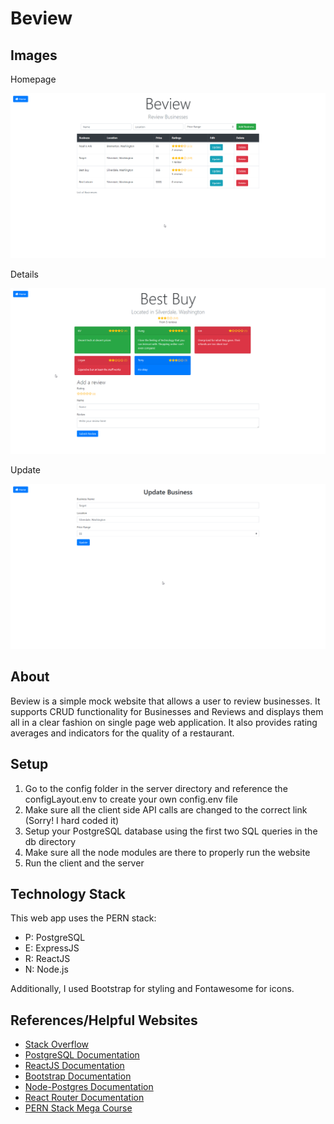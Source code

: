 # Beview

## Images

Homepage

![Homepage](/images/homepage.png)

Details

![Details Page](/images/detailspage.png)

Update

![Update Page](/images/updatepage.png)

## About

Beview is a simple mock website that allows a user to review businesses. It supports
CRUD functionality for Businesses and Reviews and displays them all in a clear fashion
on single page web application. It also provides rating averages and indicators for the
quality of a restaurant.

## Setup

1. Go to the config folder in the server directory and reference the configLayout.env
to create your own config.env file
2. Make sure all the client side API calls are changed to the correct link
(Sorry! I hard coded it)
3. Setup your PostgreSQL database using the first two SQL queries in the db directory
4. Make sure all the node modules are there to properly run the website
5. Run the client and the server

## Technology Stack

This web app uses the PERN stack:

- P: PostgreSQL
- E: ExpressJS
- R: ReactJS
- N: Node.js

Additionally, I used Bootstrap for styling and Fontawesome for icons.

## References/Helpful Websites

- [Stack Overflow](https://stackoverflow.com/)
- [PostgreSQL Documentation](https://www.postgresql.org/docs/)
- [ReactJS Documentation](https://reactjs.org/docs)
- [Bootstrap Documentation](https://getbootstrap.com/docs)
- [Node-Postgres Documentation](https://node-postgres.com/)
- [React Router Documentation](https://reacttraining.com/react-router/web)
- [PERN Stack Mega Course](https://www.youtube.com/watch?v=7qAXvOFhlDc)
